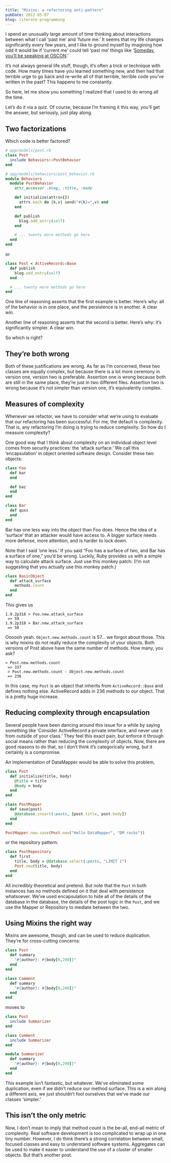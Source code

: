 ```yaml
---
title: "Mixins: a refactoring anti-pattern"
pubDate: 2012-05-07
blog: literate-programming
---
```



I spend an unusually large amount of time thinking about interactions between what I call ‘past me’ and ‘future me.’ It seems that my life changes significantly every few years, and I like to ground myself by imagining how odd it would be if ‘current me’ could tell ‘past me’ things like ‘[Someday, you’ll be speaking at OSCON](http://www.oscon.com/oscon2012/public/schedule/detail/24042).’

It’s not always general life stuff, though, it’s often a trick or technique with code. How many times have you learned something new, and then had that terrible urge to go back and re-write all of that terrible, terrible code you’ve written in the past? This happens to me constantly.

So here, let me show you something I realized that I used to do wrong all the time.

Let’s do it via a quiz. Of course, because I’m framing it this way, you’ll get the answer, but seriously, just play along.

## Two factorizations

Which code is better factored?

```ruby
# app/models/post.rb
class Post
  include Behaviors::PostBehavior
end

# app/models/behaviors/post_behavior.rb
module Behaviors
  module PostBehavior
    attr_accessor :blog, :title, :body

    def initialize(attrs={})
      attrs.each do |k,v| send("#{k}=",v) end 
    end

    def publish
      blog.add_entry(self)
    end

    # ... twenty more methods go here
  end
end
```

or

```ruby
class Post < ActiveRecord::Base
  def publish
    blog.add_entry(self)  
  end

  # ... twenty more methods go here
end
```

One line of reasoning asserts that the first example is better. Here’s why: all of the behavior is in one place, and the persistence is in another. A clear win.

Another line of reasoning asserts that the second is better. Here’s why: it’s significantly simpler. A clear win.

So which is right?

## They’re both wrong

Both of these justifications are wrong. As far as I’m concerned, these two classes are equally complex, but because there is a lot more ceremony in version one, version two is preferable. Assertion one is wrong because both are still in the same place, they’re just in two different files. Assertion two is wrong because it’s not simpler than version one, it’s equivalently complex.

## Measures of complexity

Whenever we refactor, we have to consider what we’re using to evaluate that our refactoring has been successful. For me, the default is complexity. That is, any refactoring I’m doing is trying to reduce complexity. So how do I measure complexity?

One good way that I think about complexity on an individual object level comes from security practices: the ‘attack surface.’ We call this ‘encapsulation’ in object oriented software design. Consider these two objects:

```ruby
class Foo
  def bar
  end

  def baz
  end
end

class Bar
  def quxx
  end
end
```

Bar has one less way into the object than Foo does. Hence the idea of a ‘surface’ that an attacker would have access to. A bigger surface needs more defense, more attention, and is harder to lock down.

Note that I said ‘one less.’ If you said “Foo has a surface of two, and Bar has a surface of one,” you’d be wrong. Luckily, Ruby provides us with a simple way to calculate attack surface. Just use this monkey patch: (I’m not suggesting that you actually use this monkey patch.)

```ruby
class BasicObject
  def attack_surface
    methods.count
  end
end
```

This gives us

```
1.9.2p318 > Foo.new.attack_surface
 => 59 
1.9.2p318 > Bar.new.attack_surface
 => 58
```

Oooooh yeah. `Object.new.methods.count` is 57… we forgot about those. This is why mixins do not really reduce the complexity of your objects. Both versions of Post above have the same number of methods. How many, you ask?

```
> Post.new.methods.count
 => 337
 > Post.new.methods.count - Object.new.methods.count
 => 236
```

In this case, my `Post` is an object that inherits from `ActiveRecord::Base` and defines nothing else. ActiveRecord adds in 236 methods to our object. That is a pretty huge increase.

## Reducing complexity through encapsulation

Several people have been dancing around this issue for a while by saying something like ‘Consider ActiveRecord a private interface, and never use it from outside of your class.’ They feel this exact pain, but enforce it through social means rather than reducing the complexity of objects. Now, there are good reasons to do that, so I don’t think it’s categorically wrong, but it certainly is a compromise.

An implementation of DataMapper would be able to solve this problem,

```ruby
class Post
  def initialize(title, body)
    @title = title
    @body = body
  end
end

class PostMapper
  def save(post)
    @database.insert(:posts, [post.title, post.body])
  end
end

PostMapper.new.save(Post.new("Hello DataMapper", "DM rocks"))
```

or the repository pattern:

```ruby
class PostRepository
  def first
    title, body = @database.select(:posts, "LIMIT 1")
    Post.new(title, body)
  end
end
```

All incredibly theoretical and pretend. But note that the `Post` in both instances has no methods defined on it that deal with persistence whatsoever. We’ve used encapsulation to hide all of the details of the database in the database, the details of the post logic in the `Post`, and we use the Mapper or Repository to mediate between the two.

## Using Mixins the right way

Mixins are awesome, though, and can be used to reduce duplication. They’re for cross-cutting concerns:

```ruby
class Post
  def summary
    "#{author}: #{body[0,200]}"
  end
end

class Comment
  def summary
    "#{author}: #{body[0,200]}"
  end
end
```

moves to

```ruby
class Post
  include Summarizer
end

class Comment
  include Summarizer
end

module Summarizer
  def summary
    "#{author}: #{body[0,200]}"
  end
end
```

This example isn’t fantastic, but whatever. We’ve eliminated some duplication, even if we didn’t reduce our method surface. This is a win along a different axis, we just shouldn’t fool ourselves that we’ve made our classes ‘simpler.’

## This isn’t the only metric

Now, I don’t mean to imply that method count is the be-all, end-all metric of complexity. Real software development is too complicated to wrap up in one tiny number. However, I do think there’s a strong correlation between small, focused classes and easy to understand software systems. Aggregates can be used to make it easier to understand the use of a cluster of smaller objects. But that’s another post.
